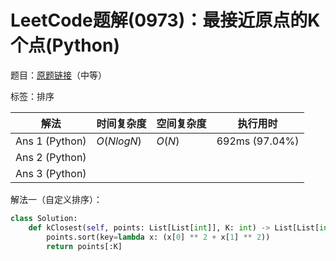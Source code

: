 # LeetCode题解(0973)：最接近原点的K个点(Python)

题目：[原题链接](https://leetcode-cn.com/problems/k-closest-points-to-origin/)（中等）

标签：排序

| 解法           | 时间复杂度 | 空间复杂度 | 执行用时       |
| -------------- | ---------- | ---------- | -------------- |
| Ans 1 (Python) | $O(NlogN)$ | $O(N)$     | 692ms (97.04%) |
| Ans 2 (Python) |            |            |                |
| Ans 3 (Python) |            |            |                |

解法一（自定义排序）：

```python
class Solution:
    def kClosest(self, points: List[List[int]], K: int) -> List[List[int]]:
        points.sort(key=lambda x: (x[0] ** 2 + x[1] ** 2))
        return points[:K]
```